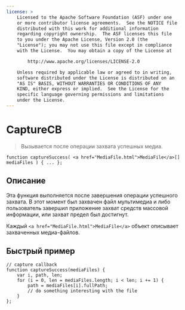 ```yaml
---
license: >
    Licensed to the Apache Software Foundation (ASF) under one
    or more contributor license agreements.  See the NOTICE file
    distributed with this work for additional information
    regarding copyright ownership.  The ASF licenses this file
    to you under the Apache License, Version 2.0 (the
    "License"); you may not use this file except in compliance
    with the License.  You may obtain a copy of the License at

        http://www.apache.org/licenses/LICENSE-2.0

    Unless required by applicable law or agreed to in writing,
    software distributed under the License is distributed on an
    "AS IS" BASIS, WITHOUT WARRANTIES OR CONDITIONS OF ANY
    KIND, either express or implied.  See the License for the
    specific language governing permissions and limitations
    under the License.
---
```


# CaptureCB

> Вызывается после операции захвата успешных медиа.

    function captureSuccess( <a href="MediaFile.html">MediaFile</a>[] mediaFiles ) { ... };
    

## Описание

Эта функция выполняется после завершения операции успешного захвата. В этот момент был захвачен файл мультимедиа и либо пользователь завершил приложение захват средств массовой информации, или захват предел был достигнут.

Каждый `<a href="MediaFile.html">MediaFile</a>` объект описывает захваченных медиа-файлов.

## Быстрый пример

    // capture callback
    function captureSuccess(mediaFiles) {
        var i, path, len;
        for (i = 0, len = mediaFiles.length; i < len; i += 1) {
            path = mediaFiles[i].fullPath;
            // do something interesting with the file
        }
    };